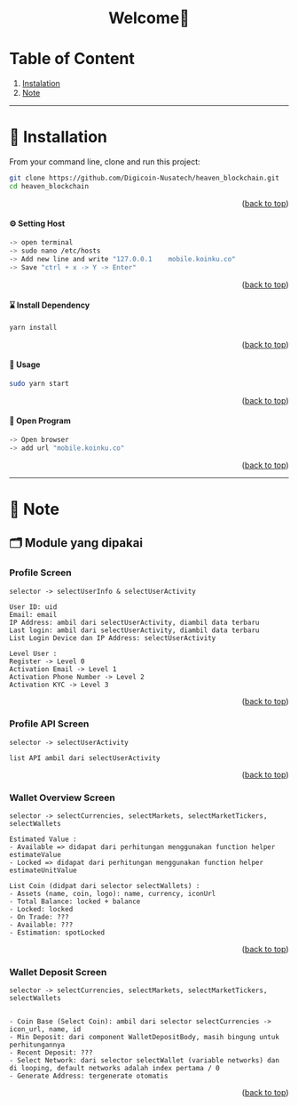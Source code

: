 <div align="center">

<h1>Welcome👋</h1>

</div>

# Table of Content

1. [Instalation](#installation)
2. [Note](#note)

---

# 🧰 Installation

From your command line, clone and run this project:

```sh
git clone https://github.com/Digicoin-Nusatech/heaven_blockchain.git
cd heaven_blockchain
```

<p align="right">(<a href="#top">back to top</a>)</p>

#### ⚙️ Setting Host

```sh
-> open terminal
-> sudo nano /etc/hosts
-> Add new line and write "127.0.0.1    mobile.koinku.co"
-> Save "ctrl + x -> Y -> Enter"
```

<p align="right">(<a href="#top">back to top</a>)</p>

#### ⌛ Install Dependency

```sh
yarn install
```

<p align="right">(<a href="#top">back to top</a>)</p>

#### 🚀 Usage

```sh
sudo yarn start
```

<p align="right">(<a href="#top">back to top</a>)</p>

#### 🔮 Open Program

```sh
-> Open browser
-> add url "mobile.koinku.co"
```

<p align="right">(<a href="#top">back to top</a>)</p>

---

# 📝 Note

## 🗂 Module yang dipakai

### Profile Screen

```
selector -> selectUserInfo & selectUserActivity

User ID: uid
Email: email
IP Address: ambil dari selectUserActivity, diambil data terbaru
Last login: ambil dari selectUserActivity, diambil data terbaru
List Login Device dan IP Address: selectUserActivity

Level User :
Register -> Level 0
Activation Email -> Level 1
Activation Phone Number -> Level 2
Activation KYC -> Level 3
```

<p align="right">(<a href="#top">back to top</a>)</p>

### Profile API Screen

```
selector -> selectUserActivity

list API ambil dari selectUserActivity
```

<p align="right">(<a href="#top">back to top</a>)</p>

### Wallet Overview Screen

```
selector -> selectCurrencies, selectMarkets, selectMarketTickers, selectWallets

Estimated Value :
- Available => didapat dari perhitungan menggunakan function helper estimateValue
- Locked => didapat dari perhitungan menggunakan function helper estimateUnitValue

List Coin (didpat dari selector selectWallets) :
- Assets (name, coin, logo): name, currency, iconUrl
- Total Balance: locked + balance
- Locked: locked
- On Trade: ???
- Available: ???
- Estimation: spotLocked
```

<p align="right">(<a href="#top">back to top</a>)</p>

### Wallet Deposit Screen

```
selector -> selectCurrencies, selectMarkets, selectMarketTickers, selectWallets


- Coin Base (Select Coin): ambil dari selector selectCurrencies -> icon_url, name, id
- Min Deposit: dari component WalletDepositBody, masih bingung untuk perhitungannya
- Recent Deposit: ???
- Select Network: dari selector selectWallet (variable networks) dan di looping, default networks adalah index pertama / 0
- Generate Address: tergenerate otomatis
```

<p align="right">(<a href="#top">back to top</a>)</p>
